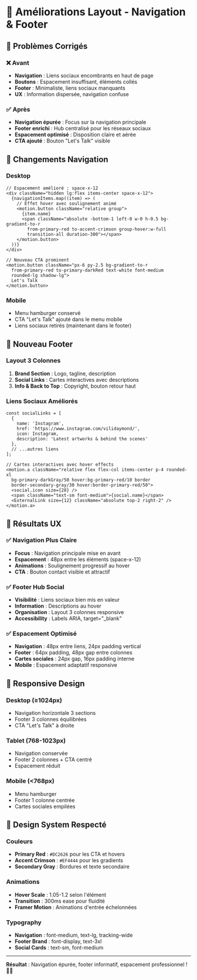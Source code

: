 # 🎨 Améliorations Layout - Navigation & Footer

## 📐 Problèmes Corrigés

### ❌ Avant
- **Navigation** : Liens sociaux encombrants en haut de page
- **Boutons** : Espacement insuffisant, éléments collés
- **Footer** : Minimaliste, liens sociaux manquants
- **UX** : Information dispersée, navigation confuse

### ✅ Après
- **Navigation épurée** : Focus sur la navigation principale
- **Footer enrichi** : Hub centralisé pour les réseaux sociaux
- **Espacement optimisé** : Disposition claire et aérée
- **CTA ajouté** : Bouton "Let's Talk" visible

## 🔧 Changements Navigation

### Desktop
```tsx
// Espacement amélioré : space-x-12
<div className="hidden lg:flex items-center space-x-12">
  {navigationItems.map((item) => (
    // Effet hover avec soulignement animé
    <motion.button className="relative group">
      {item.name}
      <span className="absolute -bottom-1 left-0 w-0 h-0.5 bg-gradient-to-r 
        from-primary-red to-accent-crimson group-hover:w-full 
        transition-all duration-300"></span>
    </motion.button>
  ))}
</div>

// Nouveau CTA prominent
<motion.button className="px-6 py-2.5 bg-gradient-to-r 
  from-primary-red to-primary-darkRed text-white font-medium 
  rounded-lg shadow-lg">
  Let's Talk
</motion.button>
```

### Mobile
- Menu hamburger conservé
- CTA "Let's Talk" ajouté dans le menu mobile
- Liens sociaux retirés (maintenant dans le footer)

## 🔧 Nouveau Footer

### Layout 3 Colonnes
1. **Brand Section** : Logo, tagline, description
2. **Social Links** : Cartes interactives avec descriptions
3. **Info & Back to Top** : Copyright, bouton retour haut

### Liens Sociaux Améliorés
```tsx
const socialLinks = [
  { 
    name: 'Instagram', 
    href: 'https://www.instagram.com/vilidaymond/', 
    icon: Instagram,
    description: 'Latest artworks & behind the scenes'
  },
  // ...autres liens
];

// Cartes interactives avec hover effects
<motion.a className="relative flex flex-col items-center p-4 rounded-xl 
  bg-primary-darkGray/50 hover:bg-primary-red/10 border 
  border-secondary-gray/30 hover:border-primary-red/50">
  <social.icon size={28} />
  <span className="text-sm font-medium">{social.name}</span>
  <ExternalLink size={12} className="absolute top-2 right-2" />
</motion.a>
```

## 🎯 Résultats UX

### ✅ Navigation Plus Claire
- **Focus** : Navigation principale mise en avant
- **Espacement** : 48px entre les éléments (space-x-12)
- **Animations** : Soulignement progressif au hover
- **CTA** : Bouton contact visible et attractif

### ✅ Footer Hub Social
- **Visibilité** : Liens sociaux bien mis en valeur
- **Information** : Descriptions au hover
- **Organisation** : Layout 3 colonnes responsive
- **Accessibility** : Labels ARIA, target="_blank"

### ✅ Espacement Optimisé
- **Navigation** : 48px entre liens, 24px padding vertical
- **Footer** : 64px padding, 48px gap entre colonnes
- **Cartes sociales** : 24px gap, 16px padding interne
- **Mobile** : Espacement adaptatif responsive

## 📱 Responsive Design

### Desktop (≥1024px)
- Navigation horizontale 3 sections
- Footer 3 colonnes équilibrées
- CTA "Let's Talk" à droite

### Tablet (768-1023px)
- Navigation conservée
- Footer 2 colonnes + CTA centré
- Espacement réduit

### Mobile (<768px)
- Menu hamburger
- Footer 1 colonne centrée
- Cartes sociales empilées

## 🎨 Design System Respecté

### Couleurs
- **Primary Red** : `#DC2626` pour les CTA et hovers
- **Accent Crimson** : `#EF4444` pour les gradients
- **Secondary Gray** : Bordures et texte secondaire

### Animations
- **Hover Scale** : 1.05-1.2 selon l'élément
- **Transition** : 300ms ease pour fluidité
- **Framer Motion** : Animations d'entrée échelonnées

### Typography
- **Navigation** : font-medium, text-lg, tracking-wide
- **Footer Brand** : font-display, text-3xl
- **Social Cards** : text-sm, font-medium

---

**Résultat** : Navigation épurée, footer informatif, espacement professionnel ! 🎯✨